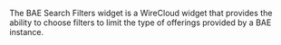 The BAE Search Filters widget is a WireCloud widget that provides the ability to choose filters to limit the type of offerings provided by a BAE instance.